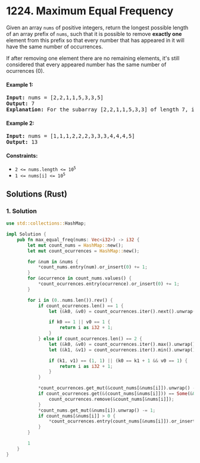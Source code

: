 # 1224. Maximum Equal Frequency
Given an array `nums` of positive integers, return the longest possible length of an array prefix of `nums`, such that it is possible to remove **exactly one** element from this prefix so that every number that has appeared in it will have the same number of occurrences.

If after removing one element there are no remaining elements, it's still considered that every appeared number has the same number of ocurrences (0).

#### Example 1:
<pre>
<strong>Input:</strong> nums = [2,2,1,1,5,3,3,5]
<strong>Output:</strong> 7
<strong>Explanation:</strong> For the subarray [2,2,1,1,5,3,3] of length 7, if we remove nums[4] = 5, we will get [2,2,1,1,3,3], so that each number will appear exactly twice.
</pre>

#### Example 2:
<pre>
<strong>Input:</strong> nums = [1,1,1,2,2,2,3,3,3,4,4,4,5]
<strong>Output:</strong> 13
</pre>

#### Constraints:
* <code>2 <= nums.length <= 10<sup>5</sup></code>
* <code>1 <= nums[i] <= 10<sup>5</sup></code>

## Solutions (Rust)

### 1. Solution
```Rust
use std::collections::HashMap;

impl Solution {
    pub fn max_equal_freq(nums: Vec<i32>) -> i32 {
        let mut count_nums = HashMap::new();
        let mut count_ocurrences = HashMap::new();

        for &num in &nums {
            *count_nums.entry(num).or_insert(0) += 1;
        }
        for &ocurrence in count_nums.values() {
            *count_ocurrences.entry(ocurrence).or_insert(0) += 1;
        }

        for i in (0..nums.len()).rev() {
            if count_ocurrences.len() == 1 {
                let (&k0, &v0) = count_ocurrences.iter().next().unwrap();

                if k0 == 1 || v0 == 1 {
                    return i as i32 + 1;
                }
            } else if count_ocurrences.len() == 2 {
                let (&k0, &v0) = count_ocurrences.iter().max().unwrap();
                let (&k1, &v1) = count_ocurrences.iter().min().unwrap();

                if (k1, v1) == (1, 1) || (k0 == k1 + 1 && v0 == 1) {
                    return i as i32 + 1;
                }
            }

            *count_ocurrences.get_mut(&count_nums[&nums[i]]).unwrap() -= 1;
            if count_ocurrences.get(&(count_nums[&nums[i]])) == Some(&0) {
                count_ocurrences.remove(&count_nums[&nums[i]]);
            }
            *count_nums.get_mut(&nums[i]).unwrap() -= 1;
            if count_nums[&nums[i]] > 0 {
                *count_ocurrences.entry(count_nums[&nums[i]]).or_insert(0) += 1;
            }
        }

        1
    }
}
```
